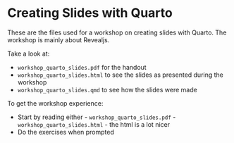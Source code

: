 # Creating Slides with Quarto

These are the files used for a workshop on creating slides with Quarto. The workshop is mainly about Revealjs.

Take a look at:  

-  `workshop_quarto_slides.pdf` for the handout
-  `workshop_quarto_slides.html` to see the slides as presented during the workshop
-  `workshop_quarto_slides.qmd` to see how the slides were made


To get the workshop experience:  

-  Start by reading either
        -  `workshop_quarto_slides.pdf`
        -  `workshop_quarto_slides.html`
        -  the html is a lot nicer
-  Do the exercises when prompted


